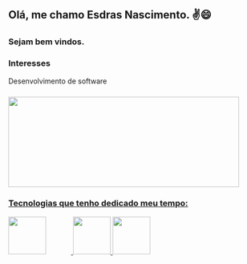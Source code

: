 ## Olá, me chamo Esdras Nascimento. :v::smile:
### Sejam bem vindos.

### Interesses
  Desenvolvimento de software

###
<div>
  <a href="https://github.com/nascimentoesdras">
  <img height="180em" width="460em" src="https://github-readme-stats.vercel.app/api/top-langs/?username=nascimentoesdras&layout=compact&langs_count12&theme=dracula"/>
</div>
  
### Tecnologias que tenho dedicado meu tempo:
<div>
  <img style="width:75px; margin-right: 50px" src="https://cdn.jsdelivr.net/gh/devicons/devicon@latest/icons/php/php-original.svg" />
  <img style="width:75px" src="https://cdn.jsdelivr.net/gh/devicons/devicon@latest/icons/javascript/javascript-original.svg" />
  <img style="width:75px" src="https://cdn.jsdelivr.net/gh/devicons/devicon@latest/icons/tailwindcss/tailwindcss-original-wordmark.svg" />
                      
</div>

##
 

